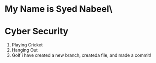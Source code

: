 # **My Name is Syed Nabeel**\
# Cyber Security
1. Playing Cricket
2. Hanging Out
3. Golf
   i have created a new branch, createda file, and made a commit!
   
